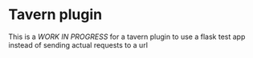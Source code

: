 # Tavern <plugin> plugin

This is a *WORK IN PROGRESS* for a tavern plugin to use a flask test app instead of sending actual requests to a url
